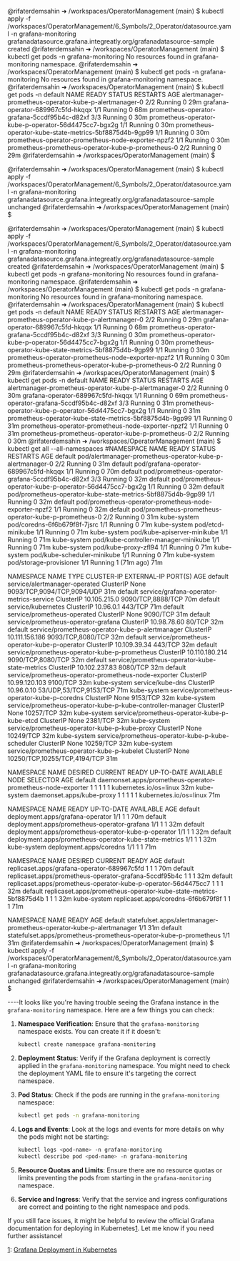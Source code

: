 @rifaterdemsahin ➜ /workspaces/OperatorManagement (main) $ kubectl apply -f /workspaces/OperatorManagement/6_Symbols/2_Operator/datasource.yaml -n grafana-monitoring
grafanadatasource.grafana.integreatly.org/grafanadatasource-sample created
@rifaterdemsahin ➜ /workspaces/OperatorManagement (main) $ kubectl get pods -n grafana-monitoring
No resources found in grafana-monitoring namespace.
@rifaterdemsahin ➜ /workspaces/OperatorManagement (main) $ kubectl get pods -n grafana-monitoring
No resources found in grafana-monitoring namespace.
@rifaterdemsahin ➜ /workspaces/OperatorManagement (main) $ kubectl get pods -n default
NAME                                                      READY   STATUS    RESTARTS   AGE
alertmanager-prometheus-operator-kube-p-alertmanager-0    2/2     Running   0          29m
grafana-operator-689967c5fd-hkqqx                         1/1     Running   0          68m
prometheus-operator-grafana-5ccdf95b4c-d82xf              3/3     Running   0          30m
prometheus-operator-kube-p-operator-56d4475cc7-bgx2g      1/1     Running   0          30m
prometheus-operator-kube-state-metrics-5bf8875d4b-9gp99   1/1     Running   0          30m
prometheus-operator-prometheus-node-exporter-npzf2        1/1     Running   0          30m
prometheus-prometheus-operator-kube-p-prometheus-0        2/2     Running   0          29m
@rifaterdemsahin ➜ /workspaces/OperatorManagement (main) $ 

@rifaterdemsahin ➜ /workspaces/OperatorManagement (main) $ kubectl apply -f /workspaces/OperatorManagement/6_Symbols/2_Operator/datasource.yaml -n grafana-monitoring
grafanadatasource.grafana.integreatly.org/grafanadatasource-sample unchanged
@rifaterdemsahin ➜ /workspaces/OperatorManagement (main) $ 

@rifaterdemsahin ➜ /workspaces/OperatorManagement (main) $ kubectl apply -f /workspaces/OperatorManagement/6_Symbols/2_Operator/datasource.yaml -n grafana-monitoring
grafanadatasource.grafana.integreatly.org/grafanadatasource-sample created
@rifaterdemsahin ➜ /workspaces/OperatorManagement (main) $ kubectl get pods -n grafana-monitoring
No resources found in grafana-monitoring namespace.
@rifaterdemsahin ➜ /workspaces/OperatorManagement (main) $ kubectl get pods -n grafana-monitoring
No resources found in grafana-monitoring namespace.
@rifaterdemsahin ➜ /workspaces/OperatorManagement (main) $ kubectl get pods -n default
NAME                                                      READY   STATUS    RESTARTS   AGE
alertmanager-prometheus-operator-kube-p-alertmanager-0    2/2     Running   0          29m
grafana-operator-689967c5fd-hkqqx                         1/1     Running   0          68m
prometheus-operator-grafana-5ccdf95b4c-d82xf              3/3     Running   0          30m
prometheus-operator-kube-p-operator-56d4475cc7-bgx2g      1/1     Running   0          30m
prometheus-operator-kube-state-metrics-5bf8875d4b-9gp99   1/1     Running   0          30m
prometheus-operator-prometheus-node-exporter-npzf2        1/1     Running   0          30m
prometheus-prometheus-operator-kube-p-prometheus-0        2/2     Running   0          29m
@rifaterdemsahin ➜ /workspaces/OperatorManagement (main) $ kubectl get pods -n default
NAME                                                      READY   STATUS    RESTARTS   AGE
alertmanager-prometheus-operator-kube-p-alertmanager-0    2/2     Running   0          30m
grafana-operator-689967c5fd-hkqqx                         1/1     Running   0          69m
prometheus-operator-grafana-5ccdf95b4c-d82xf              3/3     Running   0          31m
prometheus-operator-kube-p-operator-56d4475cc7-bgx2g      1/1     Running   0          31m
prometheus-operator-kube-state-metrics-5bf8875d4b-9gp99   1/1     Running   0          31m
prometheus-operator-prometheus-node-exporter-npzf2        1/1     Running   0          31m
prometheus-prometheus-operator-kube-p-prometheus-0        2/2     Running   0          30m
@rifaterdemsahin ➜ /workspaces/OperatorManagement (main) $ kubectl get all --all-namespaces
#NAMESPACE     NAME                                                          READY   STATUS    RESTARTS      AGE
default       pod/alertmanager-prometheus-operator-kube-p-alertmanager-0    2/2     Running   0             31m
default       pod/grafana-operator-689967c5fd-hkqqx                         1/1     Running   0             70m
default       pod/prometheus-operator-grafana-5ccdf95b4c-d82xf              3/3     Running   0             32m
default       pod/prometheus-operator-kube-p-operator-56d4475cc7-bgx2g      1/1     Running   0             32m
default       pod/prometheus-operator-kube-state-metrics-5bf8875d4b-9gp99   1/1     Running   0             32m
default       pod/prometheus-operator-prometheus-node-exporter-npzf2        1/1     Running   0             32m
default       pod/prometheus-prometheus-operator-kube-p-prometheus-0        2/2     Running   0             31m
kube-system   pod/coredns-6f6b679f8f-7jsrc                                  1/1     Running   0             71m
kube-system   pod/etcd-minikube                                             1/1     Running   0             71m
kube-system   pod/kube-apiserver-minikube                                   1/1     Running   0             71m
kube-system   pod/kube-controller-manager-minikube                          1/1     Running   0             71m
kube-system   pod/kube-proxy-zfl94                                          1/1     Running   0             71m
kube-system   pod/kube-scheduler-minikube                                   1/1     Running   0             71m
kube-system   pod/storage-provisioner                                       1/1     Running   1 (71m ago)   71m

NAMESPACE     NAME                                                         TYPE        CLUSTER-IP       EXTERNAL-IP   PORT(S)                        AGE
default       service/alertmanager-operated                                ClusterIP   None             <none>        9093/TCP,9094/TCP,9094/UDP     31m
default       service/grafana-operator-metrics-service                     ClusterIP   10.105.215.0     <none>        9090/TCP,8888/TCP              70m
default       service/kubernetes                                           ClusterIP   10.96.0.1        <none>        443/TCP                        71m
default       service/prometheus-operated                                  ClusterIP   None             <none>        9090/TCP                       31m
default       service/prometheus-operator-grafana                          ClusterIP   10.98.78.60      <none>        80/TCP                         32m
default       service/prometheus-operator-kube-p-alertmanager              ClusterIP   10.111.156.186   <none>        9093/TCP,8080/TCP              32m
default       service/prometheus-operator-kube-p-operator                  ClusterIP   10.109.39.34     <none>        443/TCP                        32m
default       service/prometheus-operator-kube-p-prometheus                ClusterIP   10.110.180.214   <none>        9090/TCP,8080/TCP              32m
default       service/prometheus-operator-kube-state-metrics               ClusterIP   10.102.237.83    <none>        8080/TCP                       32m
default       service/prometheus-operator-prometheus-node-exporter         ClusterIP   10.99.120.103    <none>        9100/TCP                       32m
kube-system   service/kube-dns                                             ClusterIP   10.96.0.10       <none>        53/UDP,53/TCP,9153/TCP         71m
kube-system   service/prometheus-operator-kube-p-coredns                   ClusterIP   None             <none>        9153/TCP                       32m
kube-system   service/prometheus-operator-kube-p-kube-controller-manager   ClusterIP   None             <none>        10257/TCP                      32m
kube-system   service/prometheus-operator-kube-p-kube-etcd                 ClusterIP   None             <none>        2381/TCP                       32m
kube-system   service/prometheus-operator-kube-p-kube-proxy                ClusterIP   None             <none>        10249/TCP                      32m
kube-system   service/prometheus-operator-kube-p-kube-scheduler            ClusterIP   None             <none>        10259/TCP                      32m
kube-system   service/prometheus-operator-kube-p-kubelet                   ClusterIP   None             <none>        10250/TCP,10255/TCP,4194/TCP   31m

NAMESPACE     NAME                                                          DESIRED   CURRENT   READY   UP-TO-DATE   AVAILABLE   NODE SELECTOR            AGE
default       daemonset.apps/prometheus-operator-prometheus-node-exporter   1         1         1       1            1           kubernetes.io/os=linux   32m
kube-system   daemonset.apps/kube-proxy                                     1         1         1       1            1           kubernetes.io/os=linux   71m

NAMESPACE     NAME                                                     READY   UP-TO-DATE   AVAILABLE   AGE
default       deployment.apps/grafana-operator                         1/1     1            1           70m
default       deployment.apps/prometheus-operator-grafana              1/1     1            1           32m
default       deployment.apps/prometheus-operator-kube-p-operator      1/1     1            1           32m
default       deployment.apps/prometheus-operator-kube-state-metrics   1/1     1            1           32m
kube-system   deployment.apps/coredns                                  1/1     1            1           71m

NAMESPACE     NAME                                                                DESIRED   CURRENT   READY   AGE
default       replicaset.apps/grafana-operator-689967c5fd                         1         1         1       70m
default       replicaset.apps/prometheus-operator-grafana-5ccdf95b4c              1         1         1       32m
default       replicaset.apps/prometheus-operator-kube-p-operator-56d4475cc7      1         1         1       32m
default       replicaset.apps/prometheus-operator-kube-state-metrics-5bf8875d4b   1         1         1       32m
kube-system   replicaset.apps/coredns-6f6b679f8f                                  1         1         1       71m

NAMESPACE   NAME                                                                    READY   AGE
default     statefulset.apps/alertmanager-prometheus-operator-kube-p-alertmanager   1/1     31m
default     statefulset.apps/prometheus-prometheus-operator-kube-p-prometheus       1/1     31m
@rifaterdemsahin ➜ /workspaces/OperatorManagement (main) $ kubectl apply -f /workspaces/OperatorManagement/6_Symbols/2_Operator/datasource.yaml -n grafana-monitoring
grafanadatasource.grafana.integreatly.org/grafanadatasource-sample unchanged
@rifaterdemsahin ➜ /workspaces/OperatorManagement (main) $ 


----It looks like you're having trouble seeing the Grafana instance in the `grafana-monitoring` namespace. Here are a few things you can check:

1. **Namespace Verification**: Ensure that the `grafana-monitoring` namespace exists. You can create it if it doesn't:
   ```sh
   kubectl create namespace grafana-monitoring
   ```

2. **Deployment Status**: Verify if the Grafana deployment is correctly applied in the `grafana-monitoring` namespace. You might need to check the deployment YAML file to ensure it's targeting the correct namespace.

3. **Pod Status**: Check if the pods are running in the `grafana-monitoring` namespace:
   ```sh
   kubectl get pods -n grafana-monitoring
   ```

4. **Logs and Events**: Look at the logs and events for more details on why the pods might not be starting:
   ```sh
   kubectl logs <pod-name> -n grafana-monitoring
   kubectl describe pod <pod-name> -n grafana-monitoring
   ```

5. **Resource Quotas and Limits**: Ensure there are no resource quotas or limits preventing the pods from starting in the `grafana-monitoring` namespace.

6. **Service and Ingress**: Verify that the service and ingress configurations are correct and pointing to the right namespace and pods.

If you still face issues, it might be helpful to review the official Grafana documentation for deploying in Kubernetes[1](https://community.grafana.com/t/trying-to-setup-a-grafana-deployment-in-kubernetes-cluster/86306). Let me know if you need further assistance!

[1](https://community.grafana.com/t/trying-to-setup-a-grafana-deployment-in-kubernetes-cluster/86306): [Grafana Deployment in Kubernetes](https://community.grafana.com/t/trying-to-setup-a-grafana-deployment-in-kubernetes-cluster/86306)